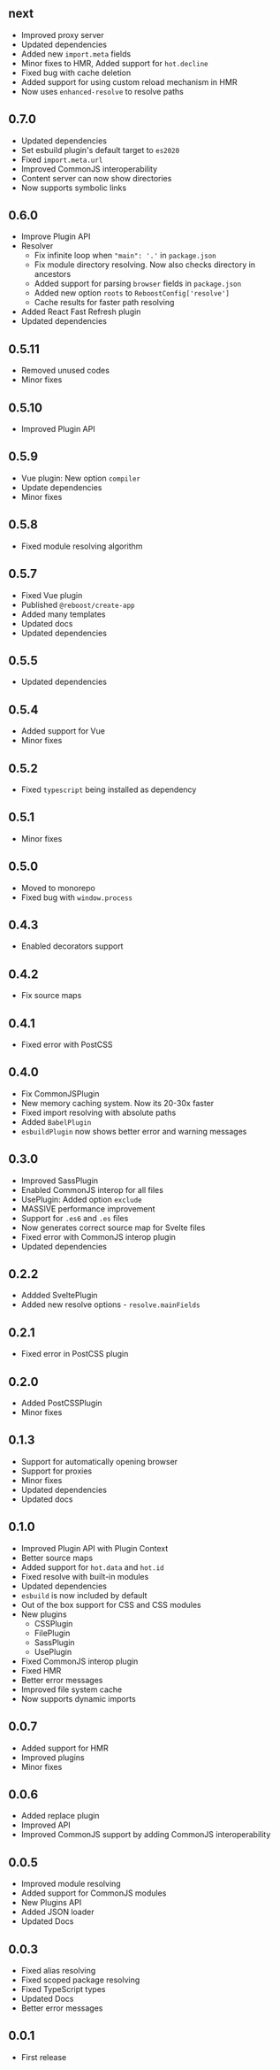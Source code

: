 ## next
- Improved proxy server
- Updated dependencies
- Added new `import.meta` fields
- Minor fixes to HMR, Added support for `hot.decline`
- Fixed bug with cache deletion
- Added support for using custom reload mechanism
  in HMR
- Now uses `enhanced-resolve` to resolve paths

## 0.7.0
- Updated dependencies
- Set esbuild plugin's default target to `es2020`
- Fixed `import.meta.url`
- Improved CommonJS interoperability
- Content server can now show directories
- Now supports symbolic links

## 0.6.0
- Improve Plugin API
- Resolver
  - Fix infinite loop when `"main": '.'` in `package.json`
  - Fix module directory resolving. Now also checks directory in ancestors
  - Added support for parsing `browser` fields in `package.json`
  - Added new option `roots` to `ReboostConfig['resolve']`
  - Cache results for faster path resolving
- Added React Fast Refresh plugin
- Updated dependencies

## 0.5.11
- Removed unused codes
- Minor fixes

## 0.5.10
- Improved Plugin API

## 0.5.9
- Vue plugin: New option `compiler`
- Update dependencies
- Minor fixes

## 0.5.8
- Fixed module resolving algorithm

## 0.5.7
- Fixed Vue plugin
- Published `@reboost/create-app`
- Added many templates
- Updated docs
- Updated dependencies

## 0.5.5
- Updated dependencies

## 0.5.4
- Added support for Vue
- Minor fixes

## 0.5.2
- Fixed `typescript` being installed as dependency

## 0.5.1
- Minor fixes

## 0.5.0
- Moved to monorepo
- Fixed bug with `window.process`

## 0.4.3
- Enabled decorators support

## 0.4.2
- Fix source maps

## 0.4.1
- Fixed error with PostCSS

## 0.4.0
- Fix CommonJSPlugin
- New memory caching system. Now its 20-30x faster
- Fixed import resolving with absolute paths
- Added `BabelPlugin`
- `esbuildPlugin` now shows better error and warning messages

## 0.3.0
- Improved SassPlugin
- Enabled CommonJS interop for all files
- UsePlugin: Added option `exclude`
- MASSIVE performance improvement
- Support for `.es6` and `.es` files
- Now generates correct source map for Svelte files
- Fixed error with CommonJS interop plugin
- Updated dependencies

## 0.2.2
- Addded SveltePlugin
- Added new resolve options - `resolve.mainFields`

## 0.2.1
- Fixed error in PostCSS plugin

## 0.2.0
- Added PostCSSPlugin
- Minor fixes

## 0.1.3
- Support for automatically opening browser
- Support for proxies
- Minor fixes
- Updated dependencies
- Updated docs

## 0.1.0
- Improved Plugin API with Plugin Context
- Better source maps
- Added support for `hot.data` and `hot.id`
- Fixed resolve with built-in modules
- Updated dependencies
- `esbuild` is now included by default
- Out of the box support for CSS and CSS modules
- New plugins
  - CSSPlugin
  - FilePlugin
  - SassPlugin
  - UsePlugin
- Fixed CommonJS interop plugin
- Fixed HMR
- Better error messages
- Improved file system cache
- Now supports dynamic imports

## 0.0.7
- Added support for HMR
- Improved plugins
- Minor fixes

## 0.0.6
- Added replace plugin
- Improved API
- Improved CommonJS support by adding CommonJS interoperability

## 0.0.5
- Improved module resolving
- Added support for CommonJS modules
- New Plugins API
- Added JSON loader
- Updated Docs

## 0.0.3
- Fixed alias resolving
- Fixed scoped package resolving
- Fixed TypeScript types
- Updated Docs
- Better error messages

## 0.0.1
- First release
